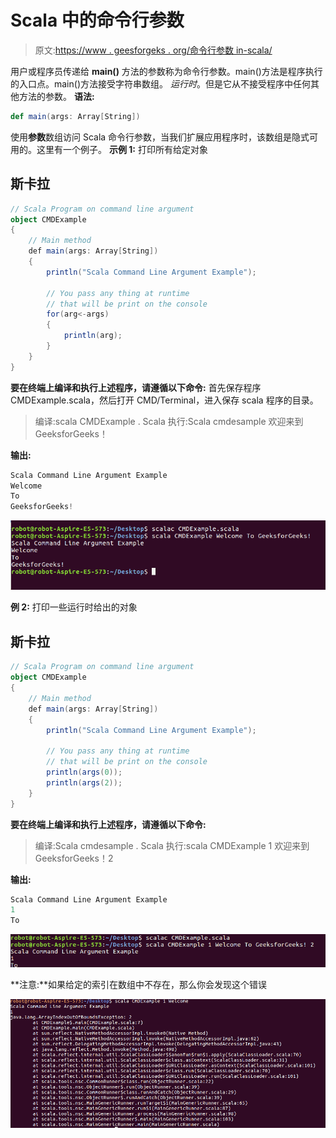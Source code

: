 # Scala 中的命令行参数

> 原文:[https://www . geesforgeks . org/命令行参数 in-scala/](https://www.geeksforgeeks.org/command-line-argument-in-scala/)

用户或程序员传递给 **main()** 方法的参数称为命令行参数。main()方法是程序执行的入口点。main()方法接受字符串数组。
*运行时*。但是它从不接受程序中任何其他方法的参数。
**语法:**

```scala
def main(args: Array[String])
```

使用**参数**数组访问 Scala 命令行参数，当我们扩展应用程序时，该数组是隐式可用的。这里有一个例子。
**示例 1:** 打印所有给定对象

## 斯卡拉

```scala
// Scala Program on command line argument
object CMDExample
{
    // Main method
    def main(args: Array[String])
    {
        println("Scala Command Line Argument Example");

        // You pass any thing at runtime
        // that will be print on the console
        for(arg<-args)
        {
            println(arg);
        }
    }
}
```

**要在终端上编译和执行上述程序，请遵循以下命令:**
首先保存程序 CMDExample.scala，然后打开 CMD/Terminal，进入保存 scala 程序的目录。

> 编译:scala CMDExample . Scala
> 执行:Scala cmdesample 欢迎来到 GeeksforGeeks！

**输出:**

```scala
Scala Command Line Argument Example
Welcome
To
GeeksforGeeks!
```

![](img/f8014975232a49d87e65a6efb6db973a.png)

**例 2:** 打印一些运行时给出的对象

## 斯卡拉

```scala
// Scala Program on command line argument
object CMDExample
{
    // Main method
    def main(args: Array[String])
    {
        println("Scala Command Line Argument Example");

        // You pass any thing at runtime
        // that will be print on the console
        println(args(0));
        println(args(2));
    }
}
```

**要在终端上编译和执行上述程序，请遵循以下命令:**

> 编译:Scala cmdesample . Scala
> 执行:scala CMDExample 1 欢迎来到 GeeksforGeeks！2

**输出:**

```scala
Scala Command Line Argument Example
1
To
```

![](img/b21d5076e9fe2632bc5977d731f6391e.png)

**注意:**如果给定的索引在数组中不存在，那么你会发现这个错误

![](img/ce96691af0d2debf8d3d366515acdde7.png)